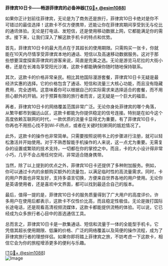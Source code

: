 **菲律宾10日卡——畅游菲律宾的必备神器[[TG💪+ @esim1088](https://t.me/s/esim1088)]**

如果你正计划前往菲律宾，无论是为了商务还是旅行，菲律宾10日卡绝对是你不可错过的最佳选择！这款卡不仅方便携带，还能让你在菲律宾期间享受到无与伦比的通讯体验。无论是打电话、发短信，还是使用移动数据上网，它都能满足你的需求。接下来，让我们深入了解这款手机卡的特点和优势。

首先，菲律宾10日卡的最大亮点在于其超长的使用期限。只需购买一张卡，你就能在10天内尽情享受菲律宾本地的通话、短信以及高速移动数据服务。这对于那些想要深度探索菲律宾的游客来说，简直是完美之选。无论是游览马尼拉的大街小巷，还是在长滩岛享受阳光沙滩，这款卡都能确保你随时随地保持联系。

其次，这款卡的价格非常亲民。相比其他国际漫游套餐，菲律宾10日卡无疑是最经济实惠的选择。它的价格包含了通话、短信和流量三大核心功能，而且没有隐藏费用，完全透明。这意味着你可以根据自己的实际需求来选择适合的套餐，而不用担心额外的开销。对于预算有限的旅行者而言，这无疑是一个巨大的福音。

再者，菲律宾10日卡的网络覆盖范围非常广泛。无论你身处菲律宾的哪个角落，从繁华都市到偏远山区，这款卡都能为你提供稳定的信号连接。特别是在如今这个高度依赖互联网的时代，一款优质的流量卡显得尤为重要。有了菲律宾10日卡，你再也不用担心找不到Wi-Fi热点，或者在关键时刻断网的尴尬情况了。

此外，这款卡的操作也非常简单。只需要按照说明书上的步骤进行注册，就可以轻松激活并开始使用。对于不熟悉智能手机操作的人来说，这一点尤为重要。无需复杂的设置或繁琐的技术支持，一切都在你的掌控之中。而且，卡的大小设计得非常小巧，几乎不会占用任何空间，非常适合随身携带。

当然，除了以上提到的优点之外，菲律宾10日卡还提供了多种附加服务。例如，你可以通过卡内的余额购买额外的流量包，以满足临时性的高流量需求。同时，卡的用户界面也非常友好，支持多语言切换，方便来自世界各地的用户使用。无论你是英语使用者，还是喜欢中文界面，都可以找到最适合自己的版本。

最后，值得一提的是，菲律宾10日卡的服务质量得到了广大用户的高度评价。许多用户在使用后都表示，这款卡不仅性价比高，而且稳定性极佳。无论是拨打国际长途电话，还是观看高清视频流媒体，这款卡都能提供流畅的体验。可以说，它已经成为众多旅行者心目中的首选通信工具。

总而言之，菲律宾10日卡是一款集通话、短信和流量于一体的全能型手机卡。它凭借其超长使用期限、低廉的价格、广泛的网络覆盖以及简便的操作流程，成为了菲律宾旅行者的理想伴侣。如果你即将踏上菲律宾之旅，不妨考虑一下这款卡，相信它会为你的旅程增添更多的便利与乐趣。

[[TG💪+ @esim1088](https://t.me/s/esim1088)]  
![Image](https://i.postimg.cc/4NQfJmqS/Snipaste-2025-05-13-00-14-12.png)